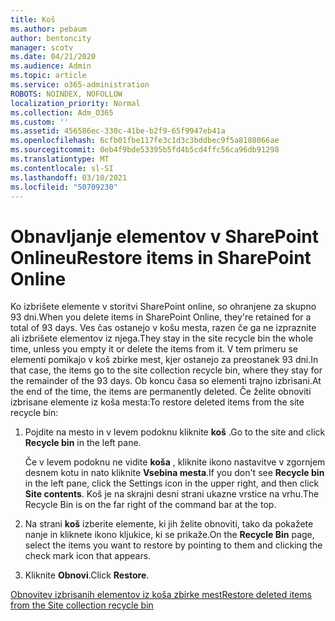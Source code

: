 ```yaml
---
title: Koš
ms.author: pebaum
author: bentoncity
manager: scotv
ms.date: 04/21/2020
ms.audience: Admin
ms.topic: article
ms.service: o365-administration
ROBOTS: NOINDEX, NOFOLLOW
localization_priority: Normal
ms.collection: Adm_O365
ms.custom: ''
ms.assetid: 456586ec-330c-41be-b2f9-65f9947eb41a
ms.openlocfilehash: 6cfb01fbe117fe3c1d3c3bddbec9f5a8188066ae
ms.sourcegitcommit: 0eb4f9bde53395b5fd4b5cd4ffc56ca96db91298
ms.translationtype: MT
ms.contentlocale: sl-SI
ms.lasthandoff: 03/10/2021
ms.locfileid: "50709230"
---
```

# <a name="restore-items-in-sharepoint-online"></a><span data-ttu-id="24291-102">Obnavljanje elementov v SharePoint Onlineu</span><span class="sxs-lookup"><span data-stu-id="24291-102">Restore items in SharePoint Online</span></span>

<span data-ttu-id="24291-103">Ko izbrišete elemente v storitvi SharePoint online, so ohranjene za skupno 93 dni.</span><span class="sxs-lookup"><span data-stu-id="24291-103">When you delete items in SharePoint Online, they're retained for a total of 93 days.</span></span> <span data-ttu-id="24291-104">Ves čas ostanejo v košu mesta, razen če ga ne izpraznite ali izbrišete elementov iz njega.</span><span class="sxs-lookup"><span data-stu-id="24291-104">They stay in the site recycle bin the whole time, unless you empty it or delete the items from it.</span></span> <span data-ttu-id="24291-105">V tem primeru se elementi pomikajo v koš zbirke mest, kjer ostanejo za preostanek 93 dni.</span><span class="sxs-lookup"><span data-stu-id="24291-105">In that case, the items go to the site collection recycle bin, where they stay for the remainder of the 93 days.</span></span> <span data-ttu-id="24291-106">Ob koncu časa so elementi trajno izbrisani.</span><span class="sxs-lookup"><span data-stu-id="24291-106">At the end of the time, the items are permanently deleted.</span></span> <span data-ttu-id="24291-107">Če želite obnoviti izbrisane elemente iz koša mesta:</span><span class="sxs-lookup"><span data-stu-id="24291-107">To restore deleted items from the site recycle bin:</span></span>
  
1. <span data-ttu-id="24291-108">Pojdite na mesto in v levem podoknu kliknite **koš** .</span><span class="sxs-lookup"><span data-stu-id="24291-108">Go to the site and click **Recycle bin** in the left pane.</span></span> 
    
    <span data-ttu-id="24291-109">Če v levem podoknu ne vidite **koša** , kliknite ikono nastavitve v zgornjem desnem kotu in nato kliknite **Vsebina mesta**.</span><span class="sxs-lookup"><span data-stu-id="24291-109">If you don't see **Recycle bin** in the left pane, click the Settings icon in the upper right, and then click **Site contents**.</span></span> <span data-ttu-id="24291-110">Koš je na skrajni desni strani ukazne vrstice na vrhu.</span><span class="sxs-lookup"><span data-stu-id="24291-110">The Recycle Bin is on the far right of the command bar at the top.</span></span>
    
2. <span data-ttu-id="24291-111">Na strani **koš** izberite elemente, ki jih želite obnoviti, tako da pokažete nanje in kliknete ikono kljukice, ki se prikaže.</span><span class="sxs-lookup"><span data-stu-id="24291-111">On the **Recycle Bin** page, select the items you want to restore by pointing to them and clicking the check mark icon that appears.</span></span> 
    
3. <span data-ttu-id="24291-112">Kliknite **Obnovi**.</span><span class="sxs-lookup"><span data-stu-id="24291-112">Click **Restore**.</span></span>
    
[<span data-ttu-id="24291-113">Obnovitev izbrisanih elementov iz koša zbirke mest</span><span class="sxs-lookup"><span data-stu-id="24291-113">Restore deleted items from the Site collection recycle bin</span></span>](https://support.microsoft.com/office/restore-items-in-the-recycle-bin-that-were-deleted-from-sharepoint-or-teams-6df466b6-55f2-4898-8d6e-c0dff851a0be)
  

